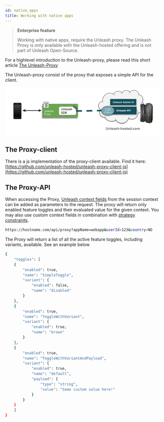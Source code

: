 ```yaml
---
id: native_apps
title: Working with native apps
---
```


> **Enterprise feature**
>
> Working with native apps, require the Unleash proxy. The Unleash Proxy is only available with the Unleash-hosted offering and is not part of Unleash Open-Source.

For a highlevel introduction to the Unleash-proxy, please read this short article [The Unleash-Proxy](https://www.unleash-hosted.com/articles/the-unleash-proxy)

The Unleash-proxy consist of the proxy that exposes a simple API for the client.

![Unleash Proxy](../assets/The-unleash-proxy.png)

## The Proxy-client

There is a js implementation of the proxy-client available.
Find it here: [https://github.com/unleash-hosted/unleash-proxy-client-js](https://github.com/unleash-hosted/unleash-proxy-client-js)

## The Proxy-API

When accessing the Proxy, [Unleash context fields](unleash_context) from the session context can be added as parameters to the request. The proxy will return only enabled feature toggles and their evaluated value for the given context. You may also use custom context fields in combination with [strategy constraints](strategy_constraints).

```sh
https://hostname.com/api/proxy?appName=webapp&userId=123&country=NO
```
The Proxy will return a list of all the active feature toggles, including variants, available. See an example below
```sh
{
    "toggles": [
    {
        "enabled": true,
        "name": "SimpleToggle",
        "variant": {
            "enabled": false,
            "name": "disabled"
        }
    },
    {
        "enabled": true,
        "name": "ToggleWithVariant",
        "variant": {
            "enabled": true,
            "name": "brown"
        }
    },
    {
        "enabled": true,
        "name": "ToggleWithVariantAndPayload",
        "variant": {
            "enabled": true,
            "name": "default",
            "payload": {
                "type": "string",
                "value": "Some custom value here!"
            }
        }
    }
    ]
}
```
